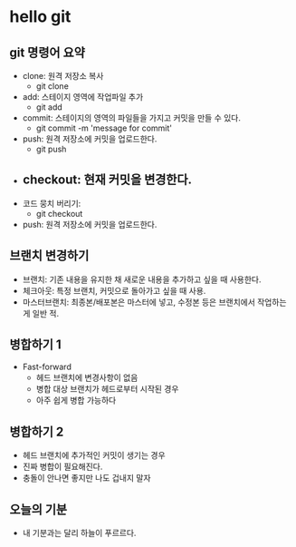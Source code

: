 # hello git

## git 명령어 요약

- clone: 원격 저장소 복사
    - git clone <link>
- add: 스테이지 영역에 작업파일 추가
    - git add <files>
- commit: 스테이지의 영역의 파일들을 가지고 커밋을 만들 수 있다.
    - git commit -m 'message for commit'
- push: 원격 저장소에 커밋을 업로드한다.
    - git push <remote> <branch>
- checkout: 현재 커밋을 변경한다.
    -
- 코드 뭉치 버리기: 
    - git checkout <filename>
- push: 원격 저장소에 커밋을 업로드한다.

## 브랜치 변경하기

- 브랜치: 기존 내용을 유지한 채 새로운 내용을 추가하고 싶을 때 사용한다.
- 체크아웃: 특정 브랜치, 커밋으로 돌아가고 싶을 때 사용.
- 마스터브랜치: 최종본/배포본은 마스터에 넣고, 수정본 등은 브랜치에서 작업하는 게 일반 적.


## 병합하기 1
- Fast-forward
   - 헤드 브랜치에 변경사항이 없음
   - 병합 대상 브랜치가 헤드로부터 시작된 경우
   - 아주 쉽게 병합 가능하다

## 병합하기 2
- 헤드 브랜치에 추가적인 커밋이 생기는 경우
- 진짜 병합이 필요해진다.
- 충돌이 안나면 좋지만 나도 겁내지 말자

## 오늘의 기분
- 내 기분과는 달리 하늘이 푸르르다.